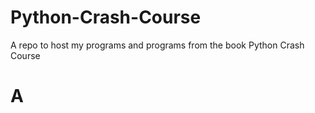 # Python-Crash-Course
 A repo to host my programs and programs from the book Python Crash Course
 
 # A
